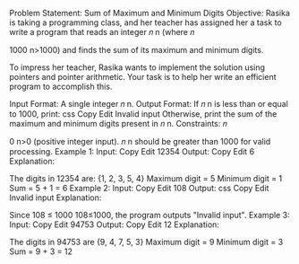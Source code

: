 Problem Statement: Sum of Maximum and Minimum Digits
Objective:
Rasika is taking a programming class, and her teacher has assigned her a task to write a program that reads an integer 
𝑛
n (where 
𝑛
>
1000
n>1000) and finds the sum of its maximum and minimum digits.

To impress her teacher, Rasika wants to implement the solution using pointers and pointer arithmetic. Your task is to help her write an efficient program to accomplish this.

Input Format:
A single integer 
𝑛
n.
Output Format:
If 
𝑛
n is less than or equal to 1000, print:
css
Copy
Edit
Invalid input
Otherwise, print the sum of the maximum and minimum digits present in 
𝑛
n.
Constraints:
𝑛
>
0
n>0 (positive integer input).
𝑛
n should be greater than 1000 for valid processing.
Example 1:
Input:
Copy
Edit
12354
Output:
Copy
Edit
6
Explanation:

The digits in 12354 are: {1, 2, 3, 5, 4}
Maximum digit = 5
Minimum digit = 1
Sum = 5 + 1 = 6
Example 2:
Input:
Copy
Edit
108
Output:
css
Copy
Edit
Invalid input
Explanation:

Since 
108
≤
1000
108≤1000, the program outputs "Invalid input".
Example 3:
Input:
Copy
Edit
94753
Output:
Copy
Edit
12
Explanation:

The digits in 94753 are {9, 4, 7, 5, 3}
Maximum digit = 9
Minimum digit = 3
Sum = 9 + 3 = 12
